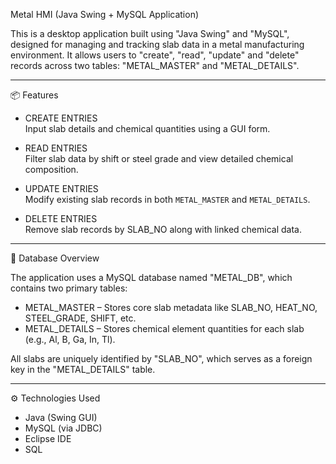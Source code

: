 Metal HMI (Java Swing + MySQL Application)

This is a desktop application built using "Java Swing" and "MySQL", designed for managing and tracking slab data in a metal manufacturing environment. 
It allows users to "create", "read", "update" and "delete" records across two tables: "METAL_MASTER" and "METAL_DETAILS".

---

📦 Features

- CREATE ENTRIES  
  Input slab details and chemical quantities using a GUI form.

- READ ENTRIES  
  Filter slab data by shift or steel grade and view detailed chemical composition.

- UPDATE ENTRIES  
  Modify existing slab records in both `METAL_MASTER` and `METAL_DETAILS`.

- DELETE ENTRIES  
  Remove slab records by SLAB_NO along with linked chemical data.

---

🧮 Database Overview

The application uses a MySQL database named "METAL_DB", which contains two primary tables:

- METAL_MASTER – Stores core slab metadata like SLAB_NO, HEAT_NO, STEEL_GRADE, SHIFT, etc.
- METAL_DETAILS – Stores chemical element quantities for each slab (e.g., Al, B, Ga, In, Tl).

All slabs are uniquely identified by "SLAB_NO", which serves as a foreign key in the "METAL_DETAILS" table.

---

⚙️ Technologies Used

- Java (Swing GUI)
- MySQL (via JDBC)
- Eclipse IDE
- SQL



